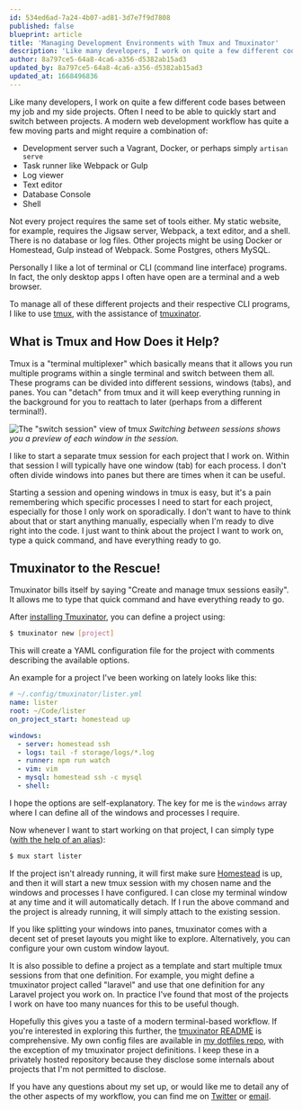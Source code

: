 ```yaml
---
id: 534ed6ad-7a24-4b07-ad81-3d7e7f9d7808
published: false
blueprint: article
title: 'Managing Development Environments with Tmux and Tmuxinator'
description: 'Like many developers, I work on quite a few different code bases between my job and my side projects. Here I have described how I manage switching between all of the different tools required for each project.'
author: 8a797ce5-64a8-4ca6-a356-d5382ab15ad3
updated_by: 8a797ce5-64a8-4ca6-a356-d5382ab15ad3
updated_at: 1668496836
---
```

Like many developers, I work on quite a few different code bases between my job and my side projects. Often I need to be able to quickly start and switch between projects. A modern web development workflow has quite a few moving parts and might require a combination of:

* Development server such a Vagrant, Docker, or perhaps simply `artisan serve`
* Task runner like Webpack or Gulp
* Log viewer
* Text editor
* Database Console
* Shell

Not every project requires the same set of tools either. My static website, for example, requires the Jigsaw server, Webpack, a text editor, and a shell. There is no database or log files. Other projects might be using Docker or Homestead, Gulp instead of Webpack. Some Postgres, others MySQL.

Personally I like a lot of terminal or CLI (command line interface) programs. In fact, the only desktop apps I often have open are a terminal and a web browser.

To manage all of these different projects and their respective CLI programs, I like to use [tmux](https://github.com/tmux/tmux/wiki), with the assistance of [tmuxinator](https://github.com/tmuxinator/tmuxinator).

## What is Tmux and How Does it Help?

Tmux is a "terminal multiplexer" which basically means that it allows you run multiple programs within a single terminal and switch between them all. These programs can be divided into different sessions, windows (tabs), and panes. You can "detach" from tmux and it will keep everything running in the background for you to reattach to later (perhaps from a different terminal!).

![The "switch session" view of tmux](/assets/images/switching-sessions.png)
*Switching between sessions shows you a preview of each window in the session.*

I like to start a separate tmux session for each project that I work on. Within that session I will typically have one window (tab) for each process. I don't often divide windows into panes but there are times when it can be useful.

Starting a session and opening windows in tmux is easy, but it's a pain remembering which specific processes I need to start for each project, especially for those I only work on sporadically. I don't want to have to think about that or start anything manually, especially when I'm ready to dive right into the code. I just want to think about the project I want to work on, type a quick command, and have everything ready to go.

## Tmuxinator to the Rescue!

Tmuxinator bills itself by saying "Create and manage tmux sessions easily". It allows me to type that quick command and have everything ready to go.

After [installing Tmuxinator](https://github.com/tmuxinator/tmuxinator#installation), you can define a project using:

```sh
$ tmuxinator new [project]
```

This will create a YAML configuration file for the project with comments describing the available options.

An example for a project I've been working on lately looks like this:

```yaml
# ~/.config/tmuxinator/lister.yml
name: lister
root: ~/Code/lister
on_project_start: homestead up

windows:
  - server: homestead ssh
  - logs: tail -f storage/logs/*.log
  - runner: npm run watch
  - vim: vim
  - mysql: homestead ssh -c mysql
  - shell:
```

I hope the options are self-explanatory. The key for me is the `windows` array where I can define all of the windows and processes I require.

Now whenever I want to start working on that project, I can simply type ([with the help of an alias](https://github.com/tmuxinator/tmuxinator#shorthand)):

```sh
$ mux start lister
```

If the project isn't already running, it will first make sure [Homestead](https://laravel.com/docs/5.7/homestead) is up, and then it will start a new tmux session with my chosen name and the windows and processes I have configured. I can close my terminal window at any time and it will automatically detach. If I run the above command and the project is already running, it will simply attach to the existing session.

If you like splitting your windows into panes, tmuxinator comes with a decent set of preset layouts you might like to explore. Alternatively, you can configure your own custom window layout.

It is also possible to define a project as a template and start multiple tmux sessions from that one definition. For example, you might define a tmuxinator project called "laravel" and use that one definition for any Laravel project you work on. In practice I've found that most of the projects I work on have too many nuances for this to be useful though.

Hopefully this gives you a taste of a modern terminal-based workflow. If you're interested in exploring this further, the [tmuxinator README](https://github.com/tmuxinator/tmuxinator/blob/master/README.md) is comprehensive. My own config files are available in [my dotfiles repo](https://github.com/jessarcher/dotfiles), with the exception of my tmuxinator project definitions. I keep these in a privately hosted repository because they disclose some internals about projects that I'm not permitted to disclose.

If you have any questions about my set up, or would like me to detail any of the other aspects of my workflow, you can find me on [Twitter](https://twitter.com/jessarchercodes) or [email](/contact).
